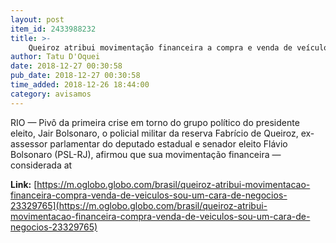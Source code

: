 ```yaml
---
layout: post
item_id: 2433988232
title: >-
    Queiroz atribui movimentação financeira a compra e venda de veículos: 'Sou um cara de negócios'
author: Tatu D'Oquei
date: 2018-12-27 00:30:58
pub_date: 2018-12-27 00:30:58
time_added: 2018-12-26 18:44:00
category: avisamos
---
```


RIO — Pivô da primeira crise em torno do grupo político do presidente eleito, Jair Bolsonaro, o policial militar da reserva Fabrício de Queiroz, ex-assessor parlamentar do deputado estadual e senador eleito Flávio Bolsonaro (PSL-RJ), afirmou que sua movimentação financeira — considerada at

**Link:** [https://m.oglobo.globo.com/brasil/queiroz-atribui-movimentacao-financeira-compra-venda-de-veiculos-sou-um-cara-de-negocios-23329765](https://m.oglobo.globo.com/brasil/queiroz-atribui-movimentacao-financeira-compra-venda-de-veiculos-sou-um-cara-de-negocios-23329765)

